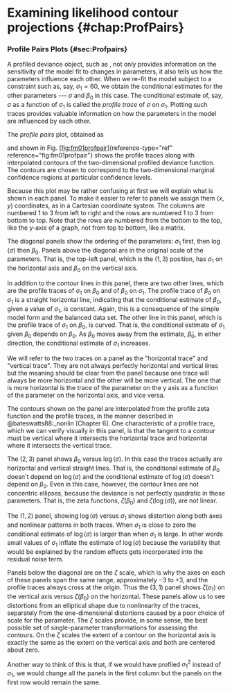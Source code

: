 Examining likelihood contour projections {#chap:ProfPairs}
========================================

### Profile Pairs Plots {#sec:Profpairs}

A profiled deviance object, such as , not only provides information on
the sensitivity of the model fit to changes in parameters, it also tells
us how the parameters influence each other. When we re-fit the model
subject to a constraint such as, say, $\sigma_1=60$, we obtain the
conditional estimates for the other parameters --- $\sigma$ and
$\beta_0$ in this case. The conditional estimate of, say, $\sigma$ as a
function of $\sigma_1$ is called the *profile trace* of $\sigma$ on
$\sigma_1$. Plotting such traces provides valuable information on how
the parameters in the model are influenced by each other.

The *profile pairs* plot, obtained as

and shown in
Fig. [\[fig:fm01profpair\]](#fig:fm01profpair){reference-type="ref"
reference="fig:fm01profpair"} shows the profile traces along with
interpolated contours of the two-dimensional profiled deviance function.
The contours are chosen to correspond to the two-dimensional marginal
confidence regions at particular confidence levels.

Because this plot may be rather confusing at first we will explain what
is shown in each panel. To make it easier to refer to panels we assign
them $(x,y)$ coordinates, as in a Cartesian coordinate system. The
columns are numbered 1 to 3 from left to right and the rows are numbered
1 to 3 from bottom to top. Note that the rows are numbered from the
bottom to the top, like the y-axis of a graph, not from top to bottom,
like a matrix.

The diagonal panels show the ordering of the parameters: $\sigma_1$
first, then $\log(\sigma)$ then $\beta_0$. Panels above the diagonal are
in the original scale of the parameters. That is, the top-left panel,
which is the $(1,3)$ position, has $\sigma_1$ on the horizontal axis and
$\beta_0$ on the vertical axis.

In addition to the contour lines in this panel, there are two other
lines, which are the profile traces of $\sigma_1$ on $\beta_0$ and of
$\beta_0$ on $\sigma_1$. The profile trace of $\beta_0$ on $\sigma_1$ is
a straight horizontal line, indicating that the conditional estimate of
$\beta_0$, given a value of $\sigma_1$, is constant. Again, this is a
consequence of the simple model form and the balanced data set. The
other line in this panel, which is the profile trace of $\sigma_1$ on
$\beta_0$, is curved. That is, the conditional estimate of $\sigma_1$
given $\beta_0$ depends on $\beta_0$. As $\beta_0$ moves away from the
estimate, $\widehat{\beta}_0$, in either direction, the conditional
estimate of $\sigma_1$ increases.

We will refer to the two traces on a panel as the "horizontal trace" and
"vertical trace". They are not always perfectly horizontal and vertical
lines but the meaning should be clear from the panel because one trace
will always be more horizontal and the other will be more vertical. The
one that is more horizontal is the trace of the parameter on the y axis
as a function of the parameter on the horizontal axis, and vice versa.

The contours shown on the panel are interpolated from the profile zeta
function and the profile traces, in the manner described in
@bateswatts88:_nonlin [Chapter 6]. One characteristic of a profile
trace, which we can verify visually in this panel, is that the tangent
to a contour must be vertical where it intersects the horizontal trace
and horizontal where it intersects the vertical trace.

The $(2,3)$ panel shows $\beta_0$ versus $\log(\sigma)$. In this case
the traces actually are horizontal and vertical straight lines. That is,
the conditional estimate of $\beta_0$ doesn't depend on $\log(\sigma)$
and the conditional estimate of $\log(\sigma)$ doesn't depend on
$\beta_0$. Even in this case, however, the contour lines are not
concentric ellipses, because the deviance is not perfectly quadratic in
these parameters. That is, the zeta functions, $\zeta(\beta_0)$ and
$\zeta(\log(\sigma))$, are not linear.

The $(1,2)$ panel, showing $\log(\sigma)$ versus $\sigma_1$ shows
distortion along both axes and nonlinear patterns in both traces. When
$\sigma_1$ is close to zero the conditional estimate of $\log(\sigma)$
is larger than when $\sigma_1$ is large. In other words small values of
$\sigma_1$ inflate the estimate of $\log(\sigma)$ because the
variability that would be explained by the random effects gets
incorporated into the residual noise term.

Panels below the diagonal are on the $\zeta$ scale, which is why the
axes on each of these panels span the same range, approximately $-3$ to
$+3$, and the profile traces always cross at the origin. Thus the
$(3,1)$ panel shows $\zeta(\sigma_1)$ on the vertical axis versus
$\zeta(\beta_0)$ on the horizontal. These panels allow us to see
distortions from an elliptical shape due to nonlinearity of the traces,
separately from the one-dimensional distortions caused by a poor choice
of scale for the parameter. The $\zeta$ scales provide, in some sense,
the best possible set of single-parameter transformations for assessing
the contours. On the $\zeta$ scales the extent of a contour on the
horizontal axis is exactly the same as the extent on the vertical axis
and both are centered about zero.

Another way to think of this is that, if we would have profiled
$\sigma_1^2$ instead of $\sigma_1$, we would change all the panels in
the first column but the panels on the first row would remain the same.
